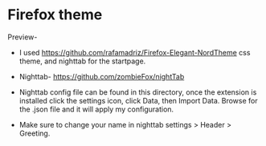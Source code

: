 # Firefox theme

Preview-



- I used https://github.com/rafamadriz/Firefox-Elegant-NordTheme css theme, and nighttab for the startpage.

- Nighttab- https://github.com/zombieFox/nightTab

- Nighttab config file can be found in this directory, once the extension is installed click the settings icon, click Data, then Import Data. Browse for the .json file and it will apply my configuration.

- Make sure to change your name in nighttab settings > Header > Greeting.
